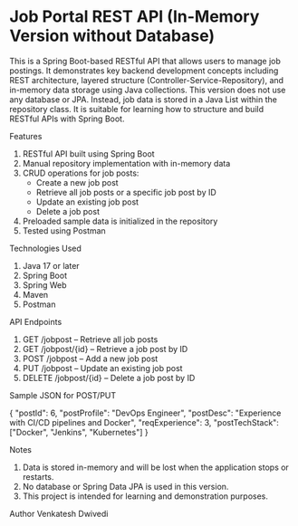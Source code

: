 # Job Portal REST API (In-Memory Version without Database)

This is a Spring Boot-based RESTful API that allows users to manage job postings. 
It demonstrates key backend development concepts including REST architecture, layered structure (Controller-Service-Repository), and in-memory data storage using Java collections. 
This version does not use any database or JPA. Instead, job data is stored in a Java List within the repository class. 
It is suitable for learning how to structure and build RESTful APIs with Spring Boot.

Features

1. RESTful API built using Spring Boot
2. Manual repository implementation with in-memory data
3. CRUD operations for job posts:
   - Create a new job post
   - Retrieve all job posts or a specific job post by ID
   - Update an existing job post
   - Delete a job post
4. Preloaded sample data is initialized in the repository
5. Tested using Postman

Technologies Used

1. Java 17 or later
2. Spring Boot
3. Spring Web
4. Maven
5. Postman


API Endpoints

1. GET /jobpost – Retrieve all job posts
2. GET /jobpost/{id} – Retrieve a job post by ID
3. POST /jobpost – Add a new job post
4. PUT /jobpost – Update an existing job post
5. DELETE /jobpost/{id} – Delete a job post by ID

Sample JSON for POST/PUT

{
  "postId": 6,
  "postProfile": "DevOps Engineer",
  "postDesc": "Experience with CI/CD pipelines and Docker",
  "reqExperience": 3,
  "postTechStack": ["Docker", "Jenkins", "Kubernetes"]
}

Notes

1. Data is stored in-memory and will be lost when the application stops or restarts.
2. No database or Spring Data JPA is used in this version.
3. This project is intended for learning and demonstration purposes.


Author
Venkatesh Dwivedi

